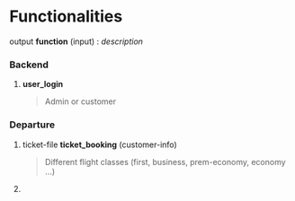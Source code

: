 # Functionalities
output **function** (input) : _description_

### Backend
1. **user_login**
   > Admin or customer

### Departure
1. ticket-file **ticket_booking** (customer-info)
   > Different flight classes (first, business, prem-economy, economy ...)
2. 
